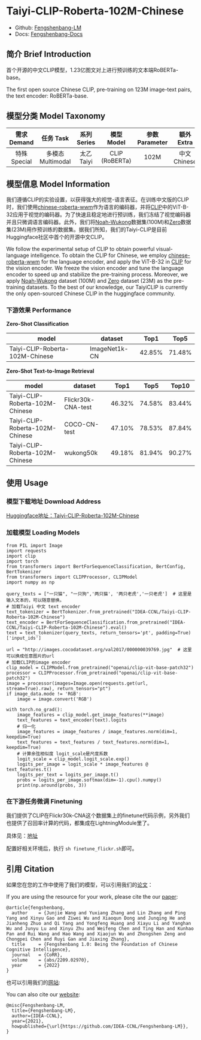 # Taiyi-CLIP-Roberta-102M-Chinese

- Github: [Fengshenbang-LM](https://github.com/IDEA-CCNL/Fengshenbang-LM)
- Docs: [Fengshenbang-Docs](https://fengshenbang-doc.readthedocs.io/)

## 简介 Brief Introduction

首个开源的中文CLIP模型，1.23亿图文对上进行预训练的文本端RoBERTa-base。

The first open source Chinese CLIP, pre-training on 123M image-text pairs, the text encoder: RoBERTa-base.

## 模型分类 Model Taxonomy

|  需求 Demand  | 任务 Task       | 系列 Series      | 模型 Model    | 参数 Parameter | 额外 Extra |
|  :----:  | :----:  | :----:  | :----:  | :----:  | :----:  |
| 特殊 Special | 多模态 Multimodal | 太乙 Taiyi | CLIP (RoBERTa) |     102M      |    中文 Chinese     |

## 模型信息 Model Information

我们遵循CLIP的实验设置，以获得强大的视觉-语言表征。在训练中文版的CLIP时，我们使用[chinese-roberta-wwm](https://huggingface.co/hfl/chinese-roberta-wwm-ext)作为语言的编码器，并将[CLIP](https://github.com/openai/CLIP)中的ViT-B-32应用于视觉的编码器。为了快速且稳定地进行预训练，我们冻结了视觉编码器并且只微调语言编码器。此外，我们将[Noah-Wukong](https://wukong-dataset.github.io/wukong-dataset/)数据集(100M)和[Zero](https://zero.so.com/)数据集(23M)用作预训练的数据集。据我们所知，我们的Taiyi-CLIP是目前Huggingface社区中首个的开源中文CLIP。

We follow the experimental setup of CLIP to obtain powerful visual-language intelligence. To obtain the CLIP for Chinese, we employ [chinese-roberta-wwm](https://huggingface.co/hfl/chinese-roberta-wwm-ext) for the language encoder, and apply the ViT-B-32 in [CLIP](https://github.com/openai/CLIP) for the vision encoder. We freeze the vision encoder and tune the language encoder to speed up and stabilize the pre-training process. Moreover, we apply [Noah-Wukong](https://wukong-dataset.github.io/wukong-dataset/) dataset (100M) and [Zero](https://zero.so.com/) dataset (23M) as the pre-training datasets. To the best of our knowledge, our TaiyiCLIP is currently the only open-sourced Chinese CLIP in the huggingface community.

### 下游效果 Performance

**Zero-Shot Classification**

|  model   | dataset  | Top1 | Top5 |
|  ----  | ----  | ---- | ---- |
| Taiyi-CLIP-Roberta-102M-Chinese  | ImageNet1k-CN | 42.85% | 71.48% |

**Zero-Shot Text-to-Image Retrieval**

|  model   | dataset  | Top1 | Top5 | Top10 |
|  ----  | ----  | ---- | ---- | ---- |
| Taiyi-CLIP-Roberta-102M-Chinese  | Flickr30k-CNA-test | 46.32% | 74.58%  | 83.44% |
| Taiyi-CLIP-Roberta-102M-Chinese  | COCO-CN-test | 47.10% | 78.53%  | 87.84% |
| Taiyi-CLIP-Roberta-102M-Chinese  | wukong50k | 49.18% | 81.94% | 90.27% |

## 使用 Usage

### 模型下载地址 Download Address

[Huggingface地址：Taiyi-CLIP-Roberta-102M-Chinese](https://huggingface.co/IDEA-CCNL/Taiyi-CLIP-Roberta-102M-Chinese)

### 加载模型 Loading Models

```python3
from PIL import Image
import requests
import clip
import torch
from transformers import BertForSequenceClassification, BertConfig, BertTokenizer
from transformers import CLIPProcessor, CLIPModel
import numpy as np

query_texts = ["一只猫", "一只狗",'两只猫', '两只老虎','一只老虎']  # 这里是输入文本的，可以随意替换。
# 加载Taiyi 中文 text encoder
text_tokenizer = BertTokenizer.from_pretrained("IDEA-CCNL/Taiyi-CLIP-Roberta-102M-Chinese")
text_encoder = BertForSequenceClassification.from_pretrained("IDEA-CCNL/Taiyi-CLIP-Roberta-102M-Chinese").eval()
text = text_tokenizer(query_texts, return_tensors='pt', padding=True)['input_ids']

url = "http://images.cocodataset.org/val2017/000000039769.jpg"  # 这里可以换成任意图片的url
# 加载CLIP的image encoder
clip_model = CLIPModel.from_pretrained("openai/clip-vit-base-patch32")  
processor = CLIPProcessor.from_pretrained("openai/clip-vit-base-patch32")
image = processor(images=Image.open(requests.get(url, stream=True).raw), return_tensors="pt")
if image_data.mode != 'RGB':
    image = image.convert('RGB')

with torch.no_grad():
    image_features = clip_model.get_image_features(**image)
    text_features = text_encoder(text).logits
    # 归一化
    image_features = image_features / image_features.norm(dim=1, keepdim=True)
    text_features = text_features / text_features.norm(dim=1, keepdim=True)
    # 计算余弦相似度 logit_scale是尺度系数
    logit_scale = clip_model.logit_scale.exp()
    logits_per_image = logit_scale * image_features @ text_features.t()
    logits_per_text = logits_per_image.t()
    probs = logits_per_image.softmax(dim=-1).cpu().numpy()
    print(np.around(probs, 3))

```

### 在下游任务微调 Finetuning

我们提供了CLIP在Flickr30k-CNA这个数据集上的finetune代码示例，另外我们也提供了召回率计算的代码，都集成在LightningModule里了。

具体见：[地址](https://github.com/IDEA-CCNL/Fengshenbang-LM/tree/main/fengshen/examples/clip_finetune)

配置好相关环境后，执行
`sh finetune_flickr.sh`即可。


## 引用 Citation

如果您在您的工作中使用了我们的模型，可以引用我们的[论文](https://arxiv.org/abs/2209.02970)：

If you are using the resource for your work, please cite the our [paper](https://arxiv.org/abs/2209.02970):

```text
@article{fengshenbang,
  author    = {Junjie Wang and Yuxiang Zhang and Lin Zhang and Ping Yang and Xinyu Gao and Ziwei Wu and Xiaoqun Dong and Junqing He and Jianheng Zhuo and Qi Yang and Yongfeng Huang and Xiayu Li and Yanghan Wu and Junyu Lu and Xinyu Zhu and Weifeng Chen and Ting Han and Kunhao Pan and Rui Wang and Hao Wang and Xiaojun Wu and Zhongshen Zeng and Chongpei Chen and Ruyi Gan and Jiaxing Zhang},
  title     = {Fengshenbang 1.0: Being the Foundation of Chinese Cognitive Intelligence},
  journal   = {CoRR},
  volume    = {abs/2209.02970},
  year      = {2022}
}
```

也可以引用我们的[网站](https://github.com/IDEA-CCNL/Fengshenbang-LM/):

You can also cite our [website](https://github.com/IDEA-CCNL/Fengshenbang-LM/):

```text
@misc{Fengshenbang-LM,
  title={Fengshenbang-LM},
  author={IDEA-CCNL},
  year={2021},
  howpublished={\url{https://github.com/IDEA-CCNL/Fengshenbang-LM}},
}
```
